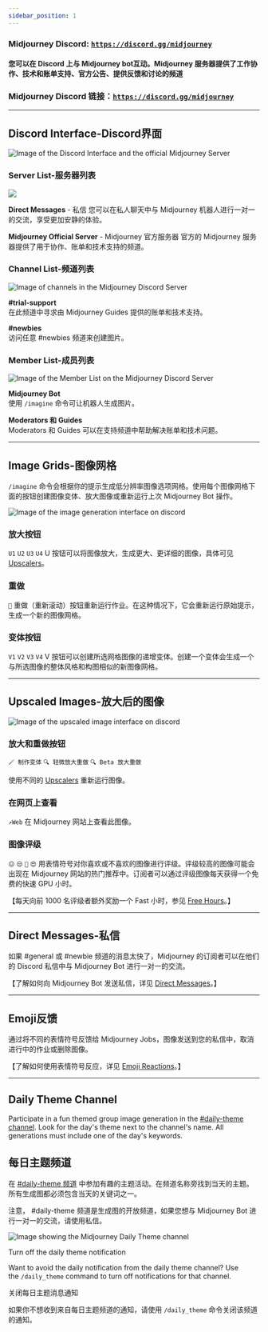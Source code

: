 ```yaml
---
sidebar_position: 1
---
```


### Midjourney Discord: [`https://discord.gg/midjourney`](https://discord.gg/midjourney)

####  您可以在 Discord 上与 Midjourney bot互动。Midjourney 服务器提供了工作协作、技术和账单支持、官方公告、提供反馈和讨论的频道

### Midjourney Discord 链接：[`https://discord.gg/midjourney`](https://discord.gg/midjourney)

---

## Discord Interface-Discord界面

![Image of the Discord Interface and the official Midjourney Server](https://cdn.document360.io/3040c2b6-fead-4744-a3a9-d56d621c6c7e/Images/Documentation/MJ_DiscordInterface.png)

### Server List-服务器列表

![](https://cdn.document360.io/3040c2b6-fead-4744-a3a9-d56d621c6c7e/Images/Documentation/MJ_Interface_servers.png)

**Direct Messages** - 私信
您可以在私人聊天中与 Midjourney 机器人进行一对一的交流，享受更加安静的体验。

**Midjourney Official Server** - Midjourney 官方服务器
官方的 Midjourney 服务器提供了用于协作、账单和技术支持的频道。

### Channel List-频道列表

![Image of channels in the Midjourney Discord Server](https://cdn.document360.io/3040c2b6-fead-4744-a3a9-d56d621c6c7e/Images/Documentation/MJ_Interface_Channels.png)


**#trial-support**  
在此频道中寻求由 Midjourney Guides 提供的账单和技术支持。

**#newbies**  
访问任意 #newbies 频道来创建图片。

### Member List-成员列表

![Image of the Member List on the Midjourney Discord Server](https://cdn.document360.io/3040c2b6-fead-4744-a3a9-d56d621c6c7e/Images/Documentation/MJ_Interface_members.png)


**Midjourney Bot**  
使用 `/imagine` 命令可让机器人生成图片。

**Moderators 和 Guides**  
Moderators 和 Guides 可以在支持频道中帮助解决账单和技术问题。

---

## Image Grids-图像网格

`/imagine` 命令会根据你的提示生成低分辨率图像选项网格。使用每个图像网格下面的按钮创建图像变体、放大图像或重新运行上次 Midjourney Bot 操作。

![Image of the image generation interface on discord](https://cdn.document360.io/3040c2b6-fead-4744-a3a9-d56d621c6c7e/Images/Documentation/MJ_DiscordInterface%281%29.png)


### 放大按钮

`U1` `U2` `U3` `U4` U 按钮可以将图像放大，生成更大、更详细的图像，具体可见 [Upscalers](https://docs.midjourney.com/docs/upscalers)。

### 重做

`🔄` 重做（重新滚动）按钮重新运行作业。在这种情况下，它会重新运行原始提示，生成一个新的图像网格。

### 变体按钮

`V1` `V2` `V3` `V4` V 按钮可以创建所选网格图像的递增变体。创建一个变体会生成一个与所选图像的整体风格和构图相似的新图像网格。

---

## Upscaled Images-放大后的图像

![Image of the upscaled image interface on discord](https://cdn.document360.io/3040c2b6-fead-4744-a3a9-d56d621c6c7e/Images/Documentation/MJ_DiscordUpscale.png)


### 放大和重做按钮

`🪄 制作变体` `🔍 轻微放大重做` `🔍 Beta 放大重做`

使用不同的 [Upscalers](https://docs.midjourney.com/upscalers) 重新运行图像。

### 在网页上查看

`↗️Web` 在 Midjourney 网站上查看此图像。

### 图像评级

`😖` `😒` `🙂` `😍` 用表情符号对你喜欢或不喜欢的图像进行评级。评级较高的图像可能会出现在 Midjourney 网站的热门推荐中。订阅者可以通过评级图像每天获得一个免费的快速 GPU 小时。

【每天向前 1000 名评级者额外奖励一个 Fast 小时，参见 [Free Hours](https://docs.midjourney.com/free-hours)。】
  

---

## Direct Messages-私信


如果 #general 或 #newbie 频道的消息太快了，Midjourney 的订阅者可以在他们的 Discord 私信中与 Midjourney Bot 进行一对一的交流。

【了解如何向 Midjourney Bot 发送私信，详见 [Direct Messages](https://docs.midjourney.com/docs/direct-messages)。】

---


## Emoji反馈

通过将不同的表情符号反馈给 Midjourney Jobs，图像发送到您的私信中，取消进行中的作业或删除图像。

【了解如何使用表情符号反应，详见 [Emoji Reactions](https://docs.midjourney.com/discord-emoji-reactions)。】

---

## Daily Theme Channel

Participate in a fun themed group image generation in the [#daily-theme channel](https://discord.com/channels/662267976984297473/945077390839787570). Look for the day's theme next to the channel's name. All generations must include one of the day's keywords.

## 每日主题频道

在 [#daily-theme 频道](https://discord.com/channels/662267976984297473/945077390839787570) 中参加有趣的主题活动。在频道名称旁找到当天的主题。所有生成图都必须包含当天的关键词之一。

注意， #daily-theme 频道是生成图的开放频道，如果您想与 Midjourney Bot 进行一对一的交流，请使用私信。

![Image showing the Midjourney Daily Theme channel](https://cdn.document360.io/3040c2b6-fead-4744-a3a9-d56d621c6c7e/Images/Documentation/MJ_DailyTheme.png)

Turn off the daily theme notification

Want to avoid the daily notification from the daily theme channel? Use the `/daily_theme` command to turn off notifications for that channel.

关闭每日主题消息通知

如果你不想收到来自每日主题频道的通知，请使用 `/daily_theme` 命令关闭该频道的通知。